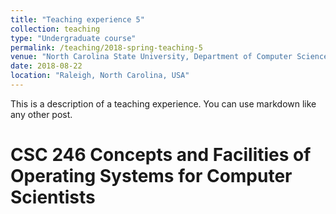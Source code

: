 ```yaml
---
title: "Teaching experience 5"
collection: teaching
type: "Undergraduate course"
permalink: /teaching/2018-spring-teaching-5
venue: "North Carolina State University, Department of Computer Science"
date: 2018-08-22
location: "Raleigh, North Carolina, USA"
---
```


This is a description of a teaching experience. You can use markdown like any other post.

CSC 246 Concepts and Facilities of Operating Systems for Computer Scientists
======

